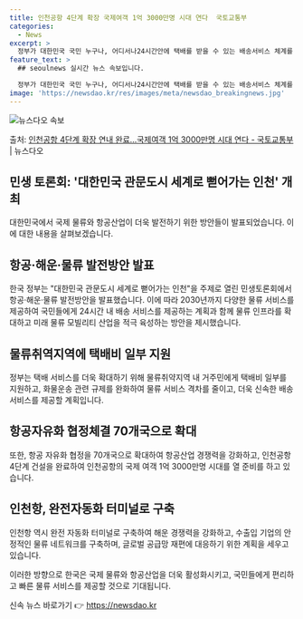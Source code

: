 ```yaml
---
title: 인천공항 4단계 확장 국제여객 1억 3000만명 시대 연다  국토교통부
categories:
  - News
excerpt: >
  정부가 대한민국 국민 누구나, 어디서나24시간안에 택배를 받을 수 있는 배송서비스 체계를 2030년까지 구축…
feature_text: >
  ## seoulnews 실시간 뉴스 속보입니다.

  정부가 대한민국 국민 누구나, 어디서나24시간안에 택배를 받을 수 있는 배송서비스 체계를 2030년까지 구축…
image: 'https://newsdao.kr/res/images/meta/newsdao_breakingnews.jpg'
---
```


![뉴스다오 속보](https://newsdao.kr/res/images/meta/newsdao_breakingnews.jpg)

<p>출처: <a href="https://newsdao.kr/3283" rel="dofollow">인천공항 4단계 확장 연내 완료…국제여객 1억 3000만명 시대 연다 - 국토교통부</a> | 뉴스다오</p>

<h2 data-ke-size="size26">민생 토론회: '대한민국 관문도시 세계로 뻗어가는 인천' 개최</h2>
대한민국에서 국제 물류와 항공산업이 더욱 발전하기 위한 방안들이 발표되었습니다. 이에 대한 내용을 살펴보겠습니다.

<h2 data-ke-size="size24">항공·해운·물류 발전방안 발표</h2>
한국 정부는 "대한민국 관문도시 세계로 뻗어가는 인천"을 주제로 열린 민생토론회에서 항공·해운·물류 발전방안을 발표했습니다. 이에 따라 2030년까지 다양한 물류 서비스를 제공하여 국민들에게 24시간 내 배송 서비스를 제공하는 계획과 함께 물류 인프라를 확대하고 미래 물류 모빌리티 산업을 적극 육성하는 방안을 제시했습니다.

<h2 data-ke-size="size24">물류취역지역에 택배비 일부 지원</h2>
정부는 택배 서비스를 더욱 확대하기 위해 물류취약지역 내 거주민에게 택배비 일부를 지원하고, 화물운송 관련 규제를 완화하여 물류 서비스 격차를 줄이고, 더욱 신속한 배송 서비스를 제공할 계획입니다.

<h2 data-ke-size="size24">항공자유화 협정체결 70개국으로 확대</h2>
또한, 항공 자유화 협정을 70개국으로 확대하여 항공산업 경쟁력을 강화하고, 인천공항 4단계 건설을 완료하여 인천공항의 국제 여객 1억 3000만명 시대를 열 준비를 하고 있습니다.

<h2 data-ke-size="size24">인천항, 완전자동화 터미널로 구축</h2>
인천항 역시 완전 자동화 터미널로 구축하여 해운 경쟁력을 강화하고, 수출입 기업의 안정적인 물류 네트워크를 구축하며, 글로벌 공급망 재편에 대응하기 위한 계획을 세우고 있습니다.

이러한 방향으로 한국은 국제 물류와 항공산업을 더욱 활성화시키고, 국민들에게 편리하고 빠른 물류 서비스를 제공할 것으로 기대됩니다. 

신속 뉴스 바로가기 👉 <a href="https://newsdao.kr" rel="dofollow">https://newsdao.kr</a>



